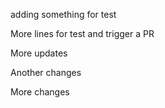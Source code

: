 adding something for test

More lines for test and trigger a PR

More updates

Another changes

More changes
